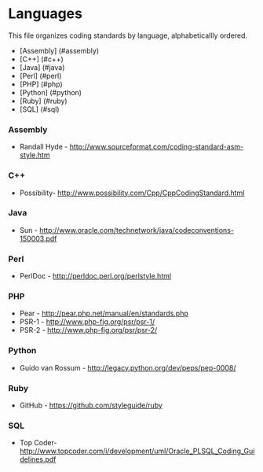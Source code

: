 Languages
=========

This file organizes coding standards by language, alphabeticallly ordered.

* [Assembly] (#assembly)
* [C++] (#c++)
* [Java] (#java)
* [Perl] (#perl)
* [PHP] (#php)
* [Python] (#python)
* [Ruby] (#ruby)
* [SQL] (#sql)

### <a name="assembly"></a> Assembly

* Randall Hyde - http://www.sourceformat.com/coding-standard-asm-style.htm

### <a name="c++"></a> C++

* Possibility- http://www.possibility.com/Cpp/CppCodingStandard.html

### <a name="java"></a> Java

* Sun - http://www.oracle.com/technetwork/java/codeconventions-150003.pdf

### <a name="perl"></a> Perl

* PerlDoc - http://perldoc.perl.org/perlstyle.html

### <a name="php"></a> PHP

* Pear - http://pear.php.net/manual/en/standards.php
* PSR-1 - http://www.php-fig.org/psr/psr-1/
* PSR-2 - http://www.php-fig.org/psr/psr-2/

### <a name="python"></a> Python

* Guido van Rossum - http://legacy.python.org/dev/peps/pep-0008/

### <a name="ruby"></a> Ruby

* GitHub - https://github.com/styleguide/ruby

### <a name="sql"></a> SQL

* Top Coder- http://www.topcoder.com/i/development/uml/Oracle_PLSQL_Coding_Guidelines.pdf
